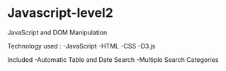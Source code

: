 # Javascript-level2
JavaScript and DOM Manipulation

Technology used :
-JavaScript
-HTML
-CSS
-D3.js

Included
-Automatic Table and Date Search
-Multiple Search Categories


